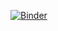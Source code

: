 [![Binder](https://mybinder.org/badge_logo.svg)](https://mybinder.org/v2/gh/GuerdonL/AIViz/HEAD?urlpath=%2Fdoc%2Ftree%2Fthing.ipynb)
